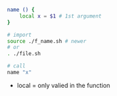 
```bash
name () {
    local x = $1 # 1st argument
}

# import
source ./f_name.sh # newer
# or
. ./file.sh

# call
name "x"

```

* local = only valied in the function
